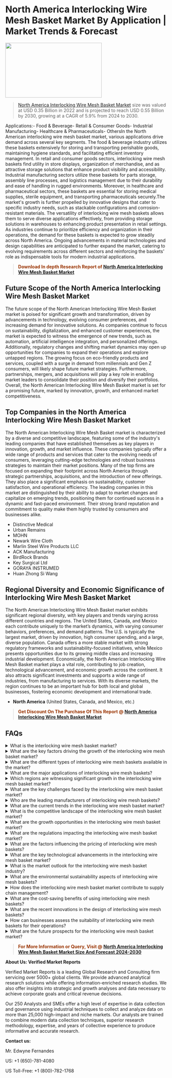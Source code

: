 <p><h1>North America Interlocking Wire Mesh Basket Market By Application | Market Trends & Forecast</h1><p><img class="aligncenter size-medium wp-image-105565" src="https://ffe5etoiles.com/wp-content/uploads/2025/01/MST7-300x171.png" alt="" width="300" height="171" /></p><blockquote><p><a href="https://www.verifiedmarketreports.com/download-sample/?rid=470550&utm_source=Github-NA&utm_medium=376" target="_blank">North America Interlocking Wire Mesh Basket Market</a> size was valued at USD 0.35 Billion in 2022 and is projected to reach USD 0.55 Billion by 2030, growing at a CAGR of 5.9% from 2024 to 2030.</p></blockquote>Applications:- Food & Beverage- Retail & Consumer Goods- Industrial Manufacturing- Healthcare & Pharmaceuticals- OthersIn the North American interlocking wire mesh basket market, various applications drive demand across several key segments. The food & beverage industry utilizes these baskets extensively for storing and transporting perishable goods, maintaining hygiene standards, and facilitating efficient inventory management. In retail and consumer goods sectors, interlocking wire mesh baskets find utility in store displays, organization of merchandise, and as attractive storage solutions that enhance product visibility and accessibility. Industrial manufacturing sectors utilize these baskets for parts storage, assembly line processes, and logistics management due to their durability and ease of handling in rugged environments. Moreover, in healthcare and pharmaceutical sectors, these baskets are essential for storing medical supplies, sterile equipment, and transporting pharmaceuticals securely.The market's growth is further propelled by innovative designs that cater to specific industry needs, such as stackable configurations and corrosion-resistant materials. The versatility of interlocking wire mesh baskets allows them to serve diverse applications effectively, from providing storage solutions in warehouses to enhancing product presentation in retail settings. As industries continue to prioritize efficiency and organization in their operations, the demand for these baskets is expected to grow steadily across North America. Ongoing advancements in material technologies and design capabilities are anticipated to further expand the market, catering to evolving requirements across different sectors and reinforcing the baskets' role as indispensable tools for modern industrial applications.</p><blockquote><p><span style="color: #993300;"><strong>Download In depth Research Report of <a href="https://www.verifiedmarketreports.com/download-sample/?rid=470550&utm_source=Github-NA&utm_medium=376">North America Interlocking Wire Mesh Basket Market</a></strong></span></p></blockquote><h2>Future Scope of the North America Interlocking Wire Mesh Basket Market</h2><p>The future scope of the North American Interlocking Wire Mesh Basket market is poised for significant growth and transformation, driven by advancements in technology, evolving consumer preferences, and increasing demand for innovative solutions. As companies continue to focus on sustainability, digitalization, and enhanced customer experiences, the market is expected to witness the emergence of new trends, such as automation, artificial intelligence integration, and personalized offerings. Additionally, regulatory changes and shifting market dynamics may open up opportunities for companies to expand their operations and explore untapped regions. The growing focus on eco-friendly products and services, coupled with a surge in demand from millennials and Gen Z consumers, will likely shape future market strategies. Furthermore, partnerships, mergers, and acquisitions will play a key role in enabling market leaders to consolidate their position and diversify their portfolios. Overall, the North American Interlocking Wire Mesh Basket market is set for a promising future, marked by innovation, growth, and enhanced market competitiveness.</p><h2>Top Companies in the North America Interlocking Wire Mesh Basket Market</h2><p>The North American Interlocking Wire Mesh Basket market is characterized by a diverse and competitive landscape, featuring some of the industry's leading companies that have established themselves as key players in innovation, growth, and market influence. These companies typically offer a wide range of products and services that cater to the evolving needs of consumers, leveraging cutting-edge technologies and robust business strategies to maintain their market positions. Many of the top firms are focused on expanding their footprint across North America through strategic partnerships, acquisitions, and the introduction of new offerings. They also place a significant emphasis on sustainability, customer satisfaction, and operational efficiency. The leading companies in this market are distinguished by their ability to adapt to market changes and capitalize on emerging trends, positioning them for continued success in a dynamic and fast-paced environment. Their strong brand reputation and commitment to quality make them highly trusted by consumers and businesses alike.</p><p><ul><li>Distinctive Medical </li><li> Urban Remains </li><li> MOHN </li><li> Newark Wire Cloth </li><li> Marlin Steel Wire Products LLC </li><li> ACK Manufacturing </li><li> BirdRock Brands </li><li> Key Surgical Ltd </li><li> GORAYA INSTRUMED </li><li> Huan Zhong Si Wang</li></ul></p><h2>Regional Diversity and Economic Significance of Interlocking Wire Mesh Basket Market</h2><p>The North American Interlocking Wire Mesh Basket market exhibits significant regional diversity, with key players and trends varying across different countries and regions. The United States, Canada, and Mexico each contribute uniquely to the market’s dynamics, with varying consumer behaviors, preferences, and demand patterns. The U.S. is typically the largest market, driven by innovation, high consumer spending, and a large, diverse population. Canada offers a more stable market with strong regulatory frameworks and sustainability-focused initiatives, while Mexico presents opportunities due to its growing middle class and increasing industrial development. Economically, the North American Interlocking Wire Mesh Basket market plays a vital role, contributing to job creation, technological advancement, and economic growth across the continent. It also attracts significant investments and supports a wide range of industries, from manufacturing to services. With its diverse markets, the region continues to be an important hub for both local and global businesses, fostering economic development and international trade.</p><ul> <li><strong>North America</strong> (United States, Canada, and Mexico, etc.)</li></ul><blockquote><p><span style="color: #993300;"><strong>Get Discount On The Purchase Of This Report @ <a href="https://www.verifiedmarketreports.com/ask-for-discount/?rid=470550&utm_source=Github-NA&utm_medium=376">North America Interlocking Wire Mesh Basket Market</a></strong></span></p></blockquote><h2>FAQs</h2><p><details> <summary>What is the interlocking wire mesh basket market?</div><div></summary> <p>The interlocking wire mesh basket market refers to the market for wire mesh baskets that are designed to interlock with each other for easy stacking and storage.</p></details><details> <summary>What are the key factors driving the growth of the interlocking wire mesh basket market?</div><div></summary> <p>The key factors driving the growth of the interlocking wire mesh basket market include increasing demand from industries such as retail, logistics, and healthcare for efficient storage and transportation solutions.</p></details><details> <summary>What are the different types of interlocking wire mesh baskets available in the market?</div><div></summary> <p>The interlocking wire mesh basket market offers a variety of types including stackable wire mesh baskets, collapsible wire mesh baskets, and interlocking wire mesh trays.</p></details><details> <summary>What are the major applications of interlocking wire mesh baskets?</div><div></summary> <p>The major applications of interlocking wire mesh baskets include storage and transportation of goods in industries such as automotive, food & beverage, and pharmaceuticals.</p></details><details> <summary>Which regions are witnessing significant growth in the interlocking wire mesh basket market?</div><div></summary> <p>Regions such as North America, Europe, and Asia Pacific are witnessing significant growth in the interlocking wire mesh basket market due to increasing industrial activities.</p></details><details> <summary>What are the key challenges faced by the interlocking wire mesh basket market?</div><div></summary> <p>The key challenges faced by the interlocking wire mesh basket market include intense competition from alternative storage and transportation solutions and fluctuations in raw material prices.</p></details><details> <summary>Who are the leading manufacturers of interlocking wire mesh baskets?</div><div></summary> <p>Leading manufacturers of interlocking wire mesh baskets include Company A, Company B, and Company C, among others.</p></details><details> <summary>What are the current trends in the interlocking wire mesh basket market?</div><div></summary> <p>Current trends in the interlocking wire mesh basket market include the adoption of advanced materials for enhanced durability and customization options to meet specific industry requirements.</p></details><details> <summary>What is the competitive landscape of the interlocking wire mesh basket market?</div><div></summary> <p>The competitive landscape of the interlocking wire mesh basket market is characterized by the presence of both large and small players competing based on product quality, price, and innovation.</p></details><details> <summary>What are the growth opportunities in the interlocking wire mesh basket market?</div><div></summary> <p>Growth opportunities in the interlocking wire mesh basket market include increasing demand from emerging economies and the adoption of interlocking wire mesh baskets in new industries.</p></details><details> <summary>What are the regulations impacting the interlocking wire mesh basket market?</div><div></summary> <p>Regulations impacting the interlocking wire mesh basket market include industry-specific standards for the design, manufacturing, and use of wire mesh baskets in different sectors.</p></details><details> <summary>What are the factors influencing the pricing of interlocking wire mesh baskets?</div><div></summary> <p>Factors influencing the pricing of interlocking wire mesh baskets include raw material costs, manufacturing processes, and market competition.</p></details><details> <summary>What are the key technological advancements in the interlocking wire mesh basket market?</div><div></summary> <p>Key technological advancements in the interlocking wire mesh basket market include the use of automated production techniques, digital tracking systems, and smart interlocking features.</p></details><details> <summary>What is the market outlook for the interlocking wire mesh basket industry?</div><div></summary> <p>The market outlook for the interlocking wire mesh basket industry is positive, with growing demand from various end-use industries and ongoing innovation in product design and functionality.</p></details><details> <summary>What are the environmental sustainability aspects of interlocking wire mesh baskets?</div><div></summary> <p>Interlocking wire mesh baskets are environmentally sustainable due to their reusability, recyclability, and potential for reducing overall packaging waste.</p></details><details> <summary>How does the interlocking wire mesh basket market contribute to supply chain management?</div><div></summary> <p>The interlocking wire mesh basket market contributes to supply chain management by providing efficient storage and transportation solutions, thereby optimizing inventory management and logistics operations.</p></details><details> <summary>What are the cost-saving benefits of using interlocking wire mesh baskets?</div><div></summary> <p>Using interlocking wire mesh baskets can lead to cost savings through improved space utilization, reduced product damage during handling, and lower packaging material expenses.</p></details><details> <summary>What are the recent innovations in the design of interlocking wire mesh baskets?</div><div></summary> <p>Recent innovations in the design of interlocking wire mesh baskets include modular stacking features, quick-release locking mechanisms, and weight-bearing capacity enhancements.</p></details><details> <summary>How can businesses assess the suitability of interlocking wire mesh baskets for their operations?</div><div></summary> <p>Businesses can assess the suitability of interlocking wire mesh baskets for their operations by conducting a thorough analysis of their storage and transportation needs, considering industry-specific requirements, and evaluating the total cost of ownership.</p></details><details> <summary>What are the future prospects for the interlocking wire mesh basket market?</div><div></summary> <p>The future prospects for the interlocking wire mesh basket market are promising, driven by ongoing innovations, increasing industrial adoption, and the need for efficient material handling solutions.</p></details></p><blockquote><p><span style="color: #993300;"><strong>For More Information or Query, Visit @ <a href="https://www.verifiedmarketreports.com/product/interlocking-wire-mesh-basket-market/">North America Interlocking Wire Mesh Basket Market Size And Forecast 2024-2030</a></strong></span></p></blockquote><p><strong>About Us: Verified Market Reports</strong></p><p>Verified Market Reports is a leading Global Research and Consulting firm servicing over 5000+ global clients. We provide advanced analytical research solutions while offering information-enriched research studies. We also offer insights into strategic and growth analyses and data necessary to achieve corporate goals and critical revenue decisions.</p><p>Our 250 Analysts and SMEs offer a high level of expertise in data collection and governance using industrial techniques to collect and analyze data on more than 25,000 high-impact and niche markets. Our analysts are trained to combine modern data collection techniques, superior research methodology, expertise, and years of collective experience to produce informative and accurate research.</p><p><strong>Contact us:</strong></p><p>Mr. Edwyne Fernandes</p><p>US: +1 (650)-781-4080</p><p>US Toll-Free: +1 (800)-782-1768</p>
